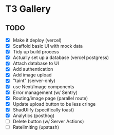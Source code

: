 # T3 Gallery

## TODO

- [x] Make it deploy (vercel)
- [x] Scaffold basic UI with mock data
- [x] Tidy up build process
- [x] Actually set up a database (vercel postgress)
- [x] Attach database to UI
- [x] Add authentication
- [x] Add image upload
- [x] "taint" (server-only)
- [x] use Next/Image components
- [x] Error management (w/ Sentry)
- [x] Routing/image page (parallel route)
- [x] Update upload button to be less cringe
- [x] ShadUIify (specifically toast)
- [x] Analytics (posthog)
- [ ] Delete button (w/ Server Actions)
- [ ] Ratelimiting (upstash)
